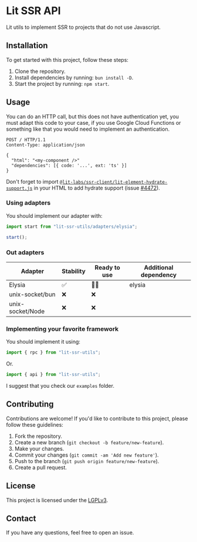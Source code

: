 # Lit SSR API

Lit utils to implement SSR to projects that do not use Javascript.

## Installation

To get started with this project, follow these steps:

1. Clone the repository.
2. Install dependencies by running: `bun install -D`.
3. Start the project by running: `npm start`.

## Usage

You can do an HTTP call, but this does not have authentication yet, you must adapt this code to your case, if you use Google Cloud Functions or something like that you would need to implement an authentication.

```HTTP
POST / HTTP/1.1
Content-Type: application/json

{
  "html": "<my-component />"
  "dependencies": [{ code: '...', ext: 'ts' }]
}
```

Don't forget to import [`@lit-labs/ssr-client/lit-element-hydrate-support.js`](https://lit.dev/docs/ssr/client-usage/#loading-@lit-labsssr-clientlit-element-hydrate-support.js) in your HTML to add hydrate support (issue [#4472](https://github.com/lit/lit/issues/4472)).

### Using adapters

You should implement our adapter with:

```ts
import start from "lit-ssr-utils/adapters/elysia";

start();
```

### Out adapters

| Adapter          | Stability | Ready to use | Additional dependency |
| ---------------- | --------- | ------------ | --------------------- |
| Elysia           | ✅        | 🤔💭         | elysia                |
| unix-socket/bun  | ❌        | ❌           |                       |
| unix-socket/Node | ❌        | ❌           |                       |

### Implementing your favorite framework

You should implement it using:

```ts
import { rpc } from "lit-ssr-utils";
```

Or.

```ts
import { api } from "lit-ssr-utils";
```

I suggest that you check our `examples` folder.

## Contributing

Contributions are welcome! If you'd like to contribute to this project, please follow these guidelines:

1. Fork the repository.
2. Create a new branch (`git checkout -b feature/new-feature`).
3. Make your changes.
4. Commit your changes (`git commit -am 'Add new feature'`).
5. Push to the branch (`git push origin feature/new-feature`).
6. Create a pull request.

## License

This project is licensed under the [LGPLv3](https://www.gnu.org/licenses/lgpl-3.0.en.html).

## Contact

If you have any questions, feel free to open an issue.
